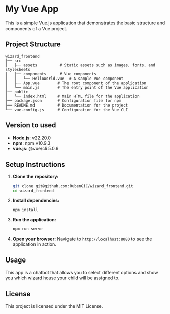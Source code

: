 # My Vue App

This is a simple Vue.js application that demonstrates the basic structure and components of a Vue project.

## Project Structure

```
wizard_frontend
├── src
│   ├── assets          # Static assets such as images, fonts, and stylesheets
│   ├── components      # Vue components
│   │   └── HelloWorld.vue  # A sample Vue component
│   ├── App.vue        # The root component of the application
│   └── main.js        # The entry point of the Vue application
├── public
│   └── index.html     # Main HTML file for the application
├── package.json       # Configuration file for npm
├── README.md          # Documentation for the project
└── vue.config.js      # Configuration for the Vue CLI
```

## Version to used
- **Node.js**: v22.20.0
- **npm**: npm v10.9.3
- **vue.js**: @vue/cli 5.0.9

## Setup Instructions

1. **Clone the repository:**
   ```bash
   git clone git@github.com:RubenGiC/wizard_frontend.git
   cd wizard_frontend
   ```

2. **Install dependencies:**
   ```bash
   npm install
   ```

3. **Run the application:**
   ```bash
   npm run serve
   ```

4. **Open your browser:**
   Navigate to `http://localhost:8080` to see the application in action.

## Usage

This app is a chatbot that allows you to select different options and show you which wizard house your child will be assigned to.

## License

This project is licensed under the MIT License.
